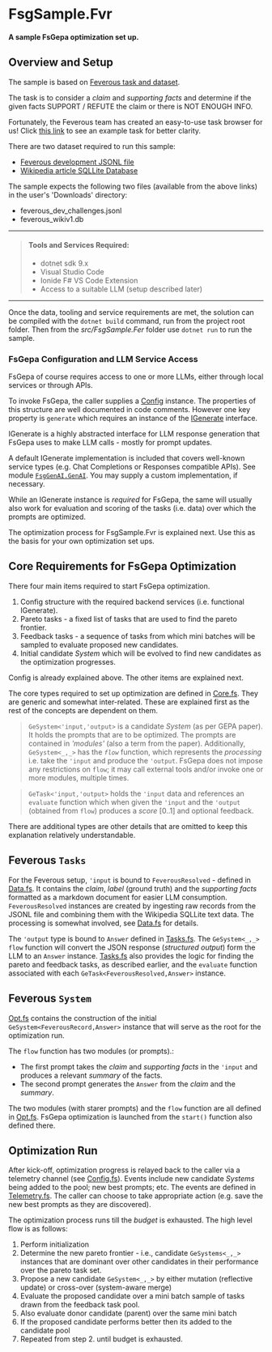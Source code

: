 # FsgSample.Fvr
#### A sample FsGepa optimization set up.

## Overview and Setup
The sample is based on [Feverous task and dataset](https://fever.ai/dataset/feverous.html).

The task is to consider a *claim* and *supporting facts* and determine if the given facts SUPPORT / REFUTE the claim or there is NOT ENOUGH INFO. 

Fortunately, the Feverous team has created an easy-to-use task browser for us! Click [this link](html) to see an example task for better clarity.

There are two dataset required to run this sample:
- [Feverous development JSONL file](https://fever.ai/download/feverous/feverous_dev_challenges.jsonl)
- [Wikipedia article SQLLite Database](https://fever.ai/download/feverous/feverous-wiki-pages-db.zip)

The sample expects the following two files (available from the above links) in the user's 'Downloads' directory:

- feverous_dev_challenges.jsonl
- feverous_wikiv1.db
---
> #### Tools and Services Required: 
> - dotnet sdk 9.x
> - Visual Studio Code
> - Ionide F# VS Code Extension
> - Access to a suitable LLM (setup described later)
---

Once the data, tooling and service requirements are met, the solution can be compiled with the ```dotnet build``` command, run from the project root folder. Then from the *src/FsgSample.Fer* folder use ```dotnet run``` to run the sample. 

### FsGepa Configuration and LLM Service Access
FsGepa of course requires access to one or more LLMs, either through local services or through APIs.

To invoke FsGepa, the caller supplies a [Config](../FsGepa/Core.fs) instance. The properties of this structure are well documented in code comments. However one key property is `generate` which requires an instance of the [IGenerate](../FsGepa/Core.fs) interface. 

IGenerate is a highly abstracted interface for LLM response generation that FsGepa uses to make LLM calls - mostly for prompt updates.

A default IGenerate implementation is included that covers well-known service types (e.g. Chat Completions or Responses compatible APIs). See module [`FsgGenAI.GenAI`](../FsgGenAI/FsgGenAI.fs). You may supply a custom implementation, if necessary.

While an IGenerate instance is *required* for FsGepa, the same will usually also work for evaluation and scoring of the tasks (i.e. data) over which the prompts are optimized. 

The optimization process for FsgSample.Fvr is explained next. Use this as the basis for your own optimization set ups.

## Core Requirements for FsGepa Optimization

There four main items required to start FsGepa optimization.
1. Config structure with the required backend services (i.e. functional IGenerate).
2. Pareto tasks - a fixed list of tasks that are used to find the pareto frontier.
3. Feedback tasks - a sequence of tasks from which mini batches will be sampled to evaluate proposed new candidates.
4. Initial candidate *System* which will be evolved to find new candidates as the optimization progresses.

Config is already explained above. The other items are explained next.

The core types required to set up optimization are defined in [Core.fs](../FsGepa/Core.fs). They are generic and somewhat inter-related. These are explained first as the rest of the concepts are dependent on them.

> `GeSystem<'input,'output>` is a candidate *System* (as per GEPA paper). It holds the prompts that are to be optimized. The prompts are contained in *'modules'* (also a term from the paper). Additionally, `GeSystem<_,_>` has the *`flow`* function, which represents the *processing* i.e. take the `'input` and produce the `'output`. FsGepa does not impose any restrictions on `flow`; it may call external tools and/or invoke one or more modules, multiple times. 

> `GeTask<'input,'output>` holds the `'input` data and references an `evaluate` function which when given the `'input` and the `'output` (obtained from `flow`) produces a *score* [0..1] and optional feedback.

There are additional types are other details that are omitted to keep this explanation relatively understandable. 

## Feverous `Tasks`
For the Feverous setup, `'input` is bound to `FeverousResolved` - defined in [Data.fs](/src/FsgSample.Fvr/Data.fs). It contains the *claim*, *label* (ground truth) and the *supporting facts* formatted as a markdown document for easier LLM consumption. `FeverousResolved` instances are created by ingesting raw records from the JSONL file and combining them with the Wikipedia SQLLite text data. The processing is somewhat involved, see [Data.fs](/src/FsgSample.Fvr/Data.fs) for details.

The `'output` type is bound to `Answer` defined in [Tasks.fs](/src/FsgSample.Fvr/Tasks.fs). The `GeSystem<_,_>` `flow` function will convert the JSON response (*structured output*) form the LLM to an `Answer` instance. [Tasks.fs](/src/FsgSample.Fvr/Tasks.fs) also provides the logic for finding the pareto and feedback tasks, as described earlier, and the `evaluate` function associated with each `GeTask<FeverousResolved,Answer>` instance.

## Feverous `System`
[Opt.fs](/src/FsgSample.Fvr/Opt.fs) contains the construction of the initial `GeSystem<FeverousRecord,Answer>` instance that will serve as the root for the optimization run.

The `flow` function has two modules (or prompts).:
-  The first prompt takes the *claim* and *supporting facts* in the `'input` and produces a relevant *summary* of the facts. 
- The second prompt generates the `Answer` from the *claim* and the *summary*.

The two modules (with starer prompts) and the `flow` function are all defined in [Opt.fs](/src/FsgSample.Fvr/Opt.fs). FsGepa optimization is launched from the `start()` function also defined there.

## Optimization Run
After kick-off, optimization progress is relayed back to the caller via a telemetry channel (see [Config.fs](/src/FsGepa/Core.fs)). Events include new candidate *Systems* being added to the pool; new best prompts; etc. The events are defined in [Telemetry.fs](/src/FsGepa/Telemetry.fs). The caller can choose to take appropriate action (e.g. save the new best prompts as they are discovered).

The optimization process runs till the *budget* is exhausted. The high level flow is as follows:

1. Perform initialization
2. Determine the new pareto frontier - i.e., candidate `GeSystems<_,_>` instances that are dominant over other candidates in their performance over the pareto task set.
3. Propose a new candidate `GeSystem<_,_>` by either mutation (reflective update) or cross-over (system-aware merge)
4. Evaluate the proposed candidate over a mini batch sample of tasks drawn from the feedback task pool.
5. Also evaluate donor candidate (parent) over the same mini batch
6. If the proposed candidate performs better then its added to the candidate pool
7. Repeated from step 2. until budget is exhausted.


